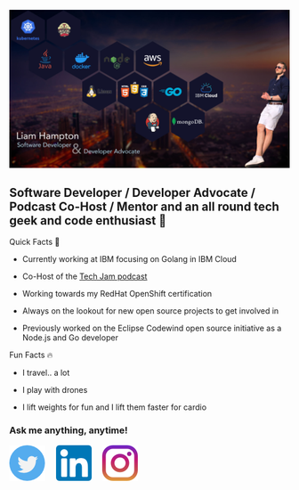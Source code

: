 [![Header](https://github.com/liamchampton/liamchampton/blob/readme-header/github_readme_pic.jpg "Header")](https://techjam.dev/)

## Software Developer / Developer Advocate / Podcast Co-Host / Mentor and an all round tech geek and code enthusiast :octopus:

Quick Facts :rocket:

- Currently working at IBM focusing on Golang in IBM Cloud

- Co-Host of the [Tech Jam podcast](https://techjam.dev)

- Working towards my RedHat OpenShift certification

- Always on the lookout for new open source projects to get involved in

- Previously worked on the Eclipse Codewind open source initiative as a Node.js and Go developer

Fun Facts :fire:

- I travel.. a lot

- I play with drones

- I lift weights for fun and I lift them faster for cardio

### Ask me anything, anytime!

[![Twitter][1.2]][1]&nbsp;&nbsp;&nbsp;&nbsp;
[![LinkedIn][2.2]][2]&nbsp;&nbsp;&nbsp;&nbsp;
[![Instagram][3.2]][3]

[1.2]: https://github.com/liamchampton/liamchampton/blob/master/twitter.png
[2.2]: https://github.com/liamchampton/liamchampton/blob/master/linkedin.png
[3.2]: https://github.com/liamchampton/liamchampton/blob/master/instagram.png
[1]: https://twitter.com/LiamConroyH
[2]: https://linkedin.com/in/liam-conroy-hampton
[3]: https://www.instagram.com/liamhampton/
